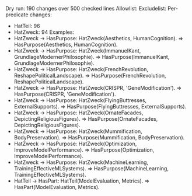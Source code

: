 Dry run: 190 changes over 500 checked lines
Allowlist: <none>
Excludelist: <none>
Per-predicate changes:
- HatTeil: 96
- HatZweck: 94
Examples:
- HatZweck -> HasPurpose: HatZweck(Aesthetics, HumanCognition). => HasPurpose(Aesthetics, HumanCognition).
- HatZweck -> HasPurpose: HatZweck(ImmanuelKant, GrundlageModernerPhilosophie). => HasPurpose(ImmanuelKant, GrundlageModernerPhilosophie).
- HatZweck -> HasPurpose: HatZweck(FrenchRevolution, ReshapePoliticalLandscape). => HasPurpose(FrenchRevolution, ReshapePoliticalLandscape).
- HatZweck -> HasPurpose: HatZweck(CRISPR, 'GeneModification'). => HasPurpose(CRISPR, 'GeneModification').
- HatZweck -> HasPurpose: HatZweck(FlyingButtresses, ExternalSupports). => HasPurpose(FlyingButtresses, ExternalSupports).
- HatZweck -> HasPurpose: HatZweck(OrnateFacades, DepictingReligiousFigures). => HasPurpose(OrnateFacades, DepictingReligiousFigures).
- HatZweck -> HasPurpose: HatZweck(Mummification, BodyPreservation). => HasPurpose(Mummification, BodyPreservation).
- HatZweck -> HasPurpose: HatZweck(Optimization, ImproveModelPerformance). => HasPurpose(Optimization, ImproveModelPerformance).
- HatZweck -> HasPurpose: HatZweck(MachineLearning, TrainingEffectiveMLSystems). => HasPurpose(MachineLearning, TrainingEffectiveMLSystems).
- HatTeil -> HasPart: HatTeil(ModelEvaluation, Metrics). => HasPart(ModelEvaluation, Metrics).